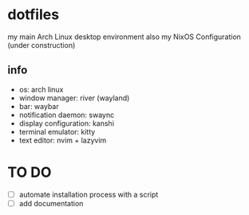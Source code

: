# dotfiles
my main Arch Linux desktop environment
also my NixOS Configuration (under construction)

## info
- os: arch linux
- window manager: river (wayland)
- bar: waybar
- notification daemon: swaync
- display configuration: kanshi
- terminal emulator: kitty
- text editor: nvim + lazyvim

# TO DO
- [ ] automate installation process with a script
- [ ] add documentation
